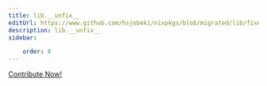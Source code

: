 ```yaml
---
title: lib.__unfix__
editUrl: https://www.github.com/hsjobeki/nixpkgs/blob/migrated/lib/fixed-points.nix#L152C11
description: lib.__unfix__
sidebar:

    order: 8
---
```


<a href="https://www.github.com/hsjobeki/nixpkgs/blob/migrated/lib/fixed-points.nix#L152C11">Contribute Now!</a>



